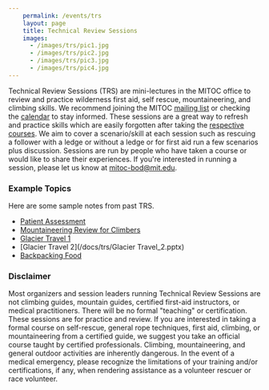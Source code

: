```yaml
---
    permalink: /events/trs
    layout: page
    title: Technical Review Sessions
    images:
      - /images/trs/pic1.jpg
      - /images/trs/pic2.jpg
      - /images/trs/pic3.jpg
      - /images/trs/pic4.jpg
---
```


Technical Review Sessions (TRS) are mini-lectures in the MITOC office to review and practice wilderness first aid, self rescue, mountaineering, and climbing skills. We recommend joining the MITOC [mailing list](http://mailman.mit.edu/mailman/listinfo/mitoc) or checking the [calendar](/calendar) to stay informed. These sessions are a great way to refresh and practice skills which are easily forgotten after taking the [respective courses](/events/courses). We aim to cover a scenario/skill at each session such as rescuing a follower with a ledge or without a ledge or for first aid run a few scenarios plus discussion. Sessions are run by people who have taken a course or would like to share their experiences. If you're interested in running a session, please let us know at [mitoc-bod@mit.edu](mailto:mitoc-bod@mit.edu).

### Example Topics

Here are some sample notes from past TRS.

*   [Patient Assessment](/docs/trs/patient_assessment.pdf)
*   [Mountaineering Review for Climbers](/docs/trs/Mountaineering_TRS.pptx)
*   [Glacier Travel 1](/docs/trs/Glacier_Travel_1.pptx)
*   [Glacier Travel 2](/docs/trs/Glacier Travel_2.pptx)
*   [Backpacking Food](/docs/trs/backpacking_food.pdf)

### Disclaimer

Most organizers and session leaders running Technical Review Sessions are not climbing guides, mountain guides, certified first-aid instructors, or medical practitioners. There will be no formal "teaching" or certification. These sessions are for practice and review. If you are interested in taking a formal course on self-rescue, general rope techniques, first aid, climbing, or mountaineering from a certified guide, we suggest you take an official course taught by certified professionals. Climbing, mountaineering, and general outdoor activities are inherently dangerous. In the event of a medical emergency, please recognize the limitations of your training and/or certifications, if any, when rendering assistance as a volunteer rescuer or race volunteer.
